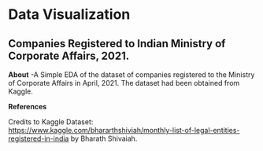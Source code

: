 # Data Visualization

## Companies Registered to Indian Ministry of Corporate Affairs, 2021.

**About**
-A Simple EDA of the dataset of companies registered to the Ministry of Corporate Affairs in April, 2021.
The dataset had been obtained from Kaggle.

**References**
 
Credits to Kaggle Dataset:
https://www.kaggle.com/bhararthshiviah/monthly-list-of-legal-entities-registered-in-india
by Bharath Shivaiah.

 
